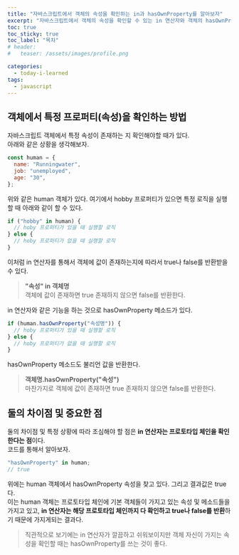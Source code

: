 ```yaml
---
title: "자바스크립트에서 객체의 속성을 확인하는 in과 hasOwnProperty를 알아보자"
excerpt: "자바스크립트에서 객체의 속성을 확인할 수 있는 in 연산자와 객체의 hasOwnProperty 메소드를 알아보고 활용해보자"
toc: true
toc_sticky: true
toc_label: "목차"
# header:
#   teaser: /assets/images/profile.png

categories:
  - today-i-learned
tags:
  - javascript
---
```


## 객체에서 특정 프로퍼티(속성)을 확인하는 방법

자바스크립트 객체에서 특정 속성이 존재하는 지 확인해야할 때가 있다.  
아래와 같은 상황을 생각해보자.

```js
const human = {
  name: "Runningwater",
  job: "unemployed",
  age: "30",
};
```

위와 같은 human 객체가 있다. 여기에서 hobby 프로퍼티가 있으면 특정 로직을 실행할 때 아래와 같이 할 수 있다.

```js
if ("hobby" in human) {
  // hoby 프로퍼티가 있을 때 실행할 로직
} else {
  // hoby 프로퍼티가 없을 때 실행할 로직
}
```

이처럼 in 연산자를 통해서 객체에 값이 존재하는지에 따라서 true나 false를 반환받을 수 있다.

> **"속성" in 객체명**  
> 객체에 값이 존재하면 true 존재하지 않으면 false를 반환한다.

in 연산자와 같은 기능을 하는 것으로 hasOwnProperty 메소드가 있다.

```js
if (human.hasOwnProperty("속성명")) {
  // hoby 프로퍼티가 있을 때 실행할 로직
} else {
  // hoby 프로퍼티가 없을 때 실행할 로직
}
```

hasOwnProperty 메소드도 불리언 값을 반환한다.

> **객체명.hasOwnProperty("속성")**  
> 마찬가지로 객체에 값이 존재하면 true 존재하지 않으면 false를 반환한다.

## 둘의 차이점 및 중요한 점

둘의 차이점 및 특정 상황에 따라 조심해야 할 점은 **in 연산자는 프로토타입 체인을 확인한다는 점**이다.  
코드를 통해서 알아보자.

```js
"hasOwnProperty" in human;
// true
```

위에는 human 객체에서 hasOwnProperty 속성을 찾고 있다. 그리고 결과값은 true다.  
이는 human 객체는 프로토타입 체인에 기본 객체들이 가지고 있는 속성 및 메소드들을 가지고 있고, **in 연산자는 해당 프로토타입 체인까지 다 확인하고 true나 false를 반환**하기 때문에 가지게되는 결과다.

> 직관적으로 보기에는 in 연산자가 깔끔하고 쉬워보이지만 객체 자신이 가지는 속성을 확인할 때는 hasOwnProperty를 쓰는 것이 좋다.
